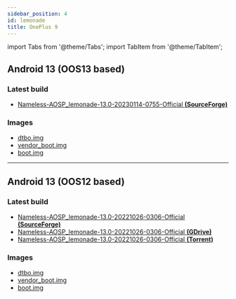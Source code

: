 ```yaml
---
sidebar_position: 4
id: lemonade
title: OnePlus 9
---
```



import Tabs from '@theme/Tabs'; import TabItem from '@theme/TabItem';

## Android 13 (**OOS13 based**)

### Latest build

- [Nameless-AOSP_lemonade-13.0-20230114-0755-Official **(SourceForge)**](https://sourceforge.net/projects/nameless-aosp/files/lemonade/Nameless-AOSP_lemonade-13.0-20230114-0755-Official.zip)

### Images 
- [dtbo.img](https://sourceforge.net/projects/nameless-aosp/files/lemonade/images/14-01-2023/dtbo.img)
- [vendor_boot.img](https://sourceforge.net/projects/nameless-aosp/files/lemonade/images/14-01-2023/vendor_boot.img)
- [boot.img](https://sourceforge.net/projects/nameless-aosp/files/lemonade/images/14-01-2023/boot.img)

<hr/>

## Android 13 (**OOS12 based**)

### Latest build

- [Nameless-AOSP_lemonade-13.0-20221026-0306-Official **(SourceForge)**](https://sourceforge.net/projects/nameless-aosp/files/lemonade/Nameless-AOSP_lemonade-13.0-20221026-0306-Official.zip)
- [Nameless-AOSP_lemonade-13.0-20221026-0306-Official **(GDrive)**](https://drive.google.com/uc?id=1s5lp5RLiwAbS1BaX-jTe384w_uxSRsCg&export=download)
- [Nameless-AOSP_lemonade-13.0-20221026-0306-Official **(Torrent)**](https://dl.nameless.wiki/Torrents/Nameless-AOSP_lemonade-13.0-20221026-0306-Official.zip.torrent)

### Images 
- [dtbo.img](https://sourceforge.net/projects/nameless-aosp/files/lemonade/images/26-10-2022/dtbo.img)
- [vendor_boot.img](https://sourceforge.net/projects/nameless-aosp/files/lemonade/images/26-10-2022/vendor_boot.img/download)
- [boot.img](https://sourceforge.net/projects/nameless-aosp/files/lemonade/images/26-10-2022/boot.img/download)
